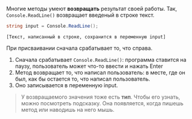 Многие методы умеют **возвращать** результат своей работы. Так, `Console.ReadLine()` возвращает введеный в строке текст.
```cs
string input = Console.ReadLine();
```
```
[Текст, написанный в строке, сохранится в переменную input]
```
При присваивании сначала срабатывает то, что справа.

1. Сначала срабатывает `Console.ReadLine()`: программа ставится на паузу, пользователь может что-то ввести и нажать Enter
2. Метод возвращает то, что написал пользователь: в месте, где он был, как бы остается то, что написал пользователь.
3. Оно записывается в переменную input.

>У возвращаемого значения тоже есть **тип**. Чтобы его узнать, можно посмотреть подсказку. Она появляется, когда пишешь метод или наводишь на него мышь.
